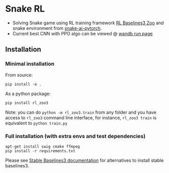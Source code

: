 # Snake RL
- Solving Snake game using RL training framework [RL Baselines3 Zoo](https://github.com/DLR-RM/rl-baselines3-zoo) and snake environment from [snake-ai-pytorch](https://github.com/patrickloeber/snake-ai-pytorch).
- Current best CNN with PPO algo can be viewed @ [wandb run page](https://wandb.ai/yinonpo/ppo_snake?workspace=user-yinonpo)


## Installation

### Minimal installation

From source:
```
pip install -e .
```

As a python package:
```
pip install rl_zoo3
```

Note: you can do `python -m rl_zoo3.train` from any folder and you have access to `rl_zoo3` command line interface, for instance, `rl_zoo3 train` is equivalent to `python train.py`

### Full installation (with extra envs and test dependencies)

```
apt-get install swig cmake ffmpeg
pip install -r requirements.txt
```

Please see [Stable Baselines3 documentation](https://stable-baselines3.readthedocs.io/en/master/) for alternatives to install stable baselines3.
